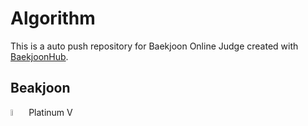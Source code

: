 # Algorithm
This is a auto push repository for Baekjoon Online Judge created with [BaekjoonHub](https://github.com/BaekjoonHub/BaekjoonHub).

## Beakjoon
<img width="5%" src=https://github.com/kookjd7759/Algorithm/assets/67672017/b415e477-0992-4e1a-bbda-f1336944103f/>
Platinum V
